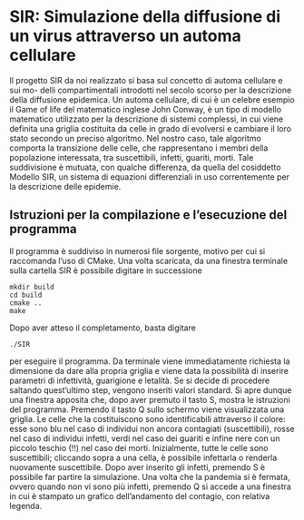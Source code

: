 # SIR: Simulazione della diffusione di un virus attraverso un automa cellulare
Il progetto SIR da noi realizzato si basa sul concetto di automa cellulare e sui mo- delli compartimentali introdotti nel secolo scorso per la descrizione della diffusione epidemica. Un automa cellulare, di cui è un celebre esempio il Game of life del matematico inglese John Conway, è un tipo di modello matematico utilizzato per la descrizione di sistemi complessi, in cui viene definita una griglia costituita da celle in grado di evolversi e cambiare il loro stato secondo un preciso algoritmo. Nel nostro caso, tale algoritmo comporta la transizione delle celle, che rappresentano i membri della popolazione interessata, tra suscettibili, infetti, guariti, morti. Tale suddivisione è mutuata, con qualche differenza, da quella del cosiddetto Modello SIR, un sistema di equazioni differenziali in uso correntemente per la descrizione delle epidemie.

## Istruzioni per la compilazione e l’esecuzione del programma

Il programma è suddiviso in numerosi file sorgente, motivo per cui si raccomanda l’uso di CMake. Una volta scaricata, da una finestra terminale sulla cartella SIR è possibile digitare in successione
````````````````
mkdir build 
cd build 
cmake .. 
make
````````````````
Dopo aver atteso il completamento, basta digitare
`````
./SIR
`````
per eseguire il programma. Da terminale viene immediatamente richiesta la dimensione da dare alla propria griglia e viene data la possibilità di inserire parametri di infettività, guarigione e letalità. Se si decide di procedere saltando quest’ultimo step, vengono inseriti valori standard. Si apre dunque una finestra apposita che, dopo aver premuto il tasto S, mostra le istruzioni del programma. Premendo il tasto Q sullo schermo viene visualizzata una griglia. Le celle che la costituiscono sono identificabili attraverso il colore: esse sono blu nel caso di individui non ancora contagiati (suscettibili), rosse nel caso di individui infetti, verdi nel caso dei guariti e infine nere con un piccolo teschio (!!) nel caso dei morti. Inizialmente, tutte le celle sono suscettibili; cliccando sopra a una cella, è possibile infettarla o renderla nuovamente suscettibile. Dopo aver inserito gli infetti, premendo S è possibile far partire la simulazione. Una volta che la pandemia si è fermata, ovvero quando non vi sono più infetti, premendo Q si accede a una finestra in cui è stampato un grafico dell’andamento del contagio, con relativa legenda.

